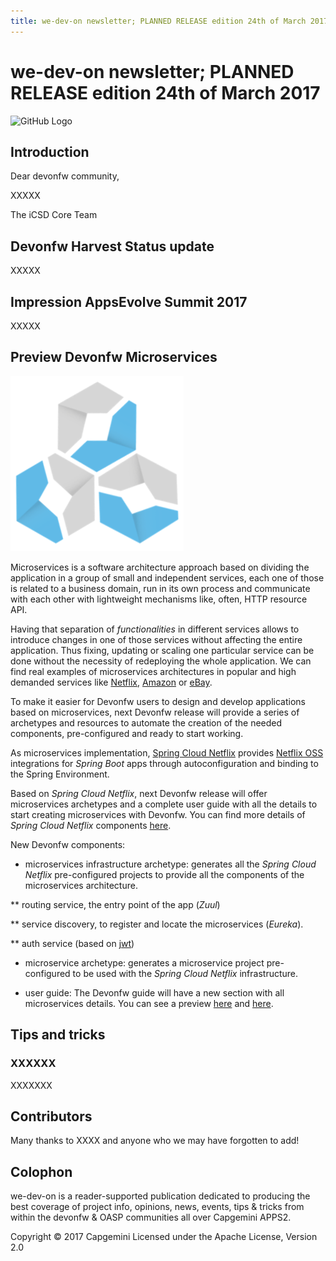 ```yaml
---
title: we-dev-on newsletter; PLANNED RELEASE edition 24th of March 2017
---
```

# we-dev-on newsletter; PLANNED RELEASE edition 24th of March 2017

![GitHub Logo](../img/devonfw-logo-smallest.png)

## Introduction

Dear devonfw community,

XXXXX

The iCSD Core Team

## Devonfw Harvest Status update

XXXXX

## Impression AppsEvolve Summit 2017

XXXXX

## Preview Devonfw Microservices

![Devon Microservices](img/devon_microservices.png)

Microservices is a software architecture approach based on dividing the application in a group of small and independent services, each one of those is related to a business domain, run in its own process and communicate with each other with lightweight mechanisms like, often, HTTP resource API.

Having that separation of _functionalities_ in different services allows to introduce changes in one of those services without affecting the entire application. Thus fixing, updating or scaling one particular service can be done without the necessity of redeploying the whole application. We can find real examples of microservices architectures in popular and high demanded services like [Netflix](http://techblog.netflix.com/), [Amazon](http://highscalability.com/blog/2007/9/18/amazon-architecture.html) or [eBay](http://www.addsimplicity.com/downloads/eBaySDForum2006-11-29.pdf).

To make it easier for Devonfw users to design and develop applications based on microservices, next Devonfw release will provide a series of archetypes and resources to automate the creation of the needed components, pre-configured and ready to start working.

As microservices implementation, [Spring Cloud Netflix](http://cloud.spring.io/spring-cloud-netflix/) provides [Netflix OSS](https://netflix.github.io/) integrations for _Spring Boot_ apps through autoconfiguration and binding to the Spring Environment.

Based on _Spring Cloud Netflix_, next Devonfw release will offer microservices archetypes and a complete user guide with all the details to start creating microservices with Devonfw. You can find more details of _Spring Cloud Netflix_ components [here](http://cloud.spring.io/spring-cloud-static/spring-cloud-netflix/1.3.0.M1/).

New Devonfw components:

- microservices infrastructure archetype: generates all the _Spring Cloud Netflix_ pre-configured projects to provide all the components of the microservices architecture.

** routing service, the entry point of the app (_Zuul_)

** service discovery, to register and locate the microservices (_Eureka_).

** auth service (based on [jwt](https://jwt.io/))

- microservice archetype: generates a microservice project pre-configured to be used with the _Spring Cloud Netflix_ infrastructure.

- user guide: The Devonfw guide will have a new section with all microservices details. You can see a preview [here](https://github.com/devonfw/devon-guide/wiki/devon-microservices) and [here](https://github.com/devonfw/devon-guide/wiki/Client-GUI-Sencha-with-devonfw-microservices).

## Tips and tricks

### XXXXXX

XXXXXXX

## Contributors

Many thanks to XXXX and anyone who we may have forgotten to add!

## Colophon

we-dev-on is a reader-supported publication dedicated to producing the best coverage of project info, opinions, news, events, tips & tricks from within the devonfw & OASP communities all over Capgemini APPS2.

Copyright © 2017 Capgemini
Licensed under the Apache License, Version 2.0